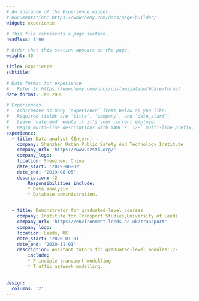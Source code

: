 ```yaml
---
# An instance of the Experience widget.
# Documentation: https://wowchemy.com/docs/page-builder/
widget: experience

# This file represents a page section.
headless: true

# Order that this section appears on the page.
weight: 40

title: Experience
subtitle:

# Date format for experience
#   Refer to https://wowchemy.com/docs/customization/#date-format
date_format: Jan 2006

# Experiences.
#   Add/remove as many `experience` items below as you like.
#   Required fields are `title`, `company`, and `date_start`.
#   Leave `date_end` empty if it's your current employer.
#   Begin multi-line descriptions with YAML's `|2-` multi-line prefix.
experience:
  - title: Data analyst (Intern)
    company: Shenzhen Urban Public Safety And Technology Institute
    company_url: 'https://www.szsti.org/'
    company_logo: 
    location: Shenzhen, China
    date_start: '2019-06-02'
    date_end: '2019-08-05'
    description: |2-
        Responsibilities include:
        * Data analysis
        * Database administration.


  - title: Demonstrator for graduated-level courses
    company: Institute for Transport Studies,University of Leeds
    company_url: 'https://environment.leeds.ac.uk/transport'
    company_logo: 
    location: Leeds, UK
    date_start: '2020-01-01'
    date_end: '2020-11-01'
    description: Assitant tutors for graduated-level modules:|2-
        include:
        * Principle transport modelling
        * Traffic network modelling.
      

design:
  columns: '2'
---
```

